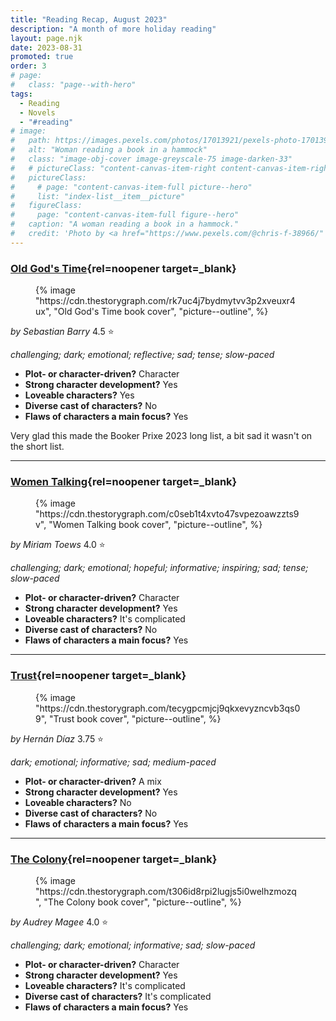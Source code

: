 ```yaml
---
title: "Reading Recap, August 2023"
description: "A month of more holiday reading"
layout: page.njk
date: 2023-08-31
promoted: true
order: 3
# page:
#   class: "page--with-hero"
tags:
  - Reading
  - Novels
  - "#reading"
# image:
#   path: https://images.pexels.com/photos/17013921/pexels-photo-17013921/free-photo-of-woman-reading-a-book-in-a-hammock.jpeg
#   alt: "Woman reading a book in a hammock"
#   class: "image-obj-cover image-greyscale-75 image-darken-33"
#   # pictureClass: "content-canvas-item-right content-canvas-item-right--span-3"
#   pictureClass:
#     # page: "content-canvas-item-full picture--hero"
#     list: "index-list__item__picture"
#   figureClass:
#     page: "content-canvas-item-full figure--hero"
#   caption: "A woman reading a book in a hammock."
#   credit: 'Photo by <a href="https://www.pexels.com/@chris-f-38966/" rel="noopener nofollow" target="_blank">Chris F</a> on <a href="https://www.pexels.com/photo/woman-reading-a-book-in-a-hammock-17013921/" rel="noopener nofollow" target="_blank">Pexels</a>'
---
```


### [Old God's Time](https://app.thestorygraph.com/books/89d6f971-7b6b-4e58-9de5-c8c410a0c043){rel=noopener target=_blank}

<figure class="content-canvas-item-right content-canvas-item-right--span-4 picture--block">
  {% image "https://cdn.thestorygraph.com/rk7uc4j7bydmytvv3p2xveuxr4ux", "Old God's Time book cover", "picture--outline", %}
</figure>

*by Sebastian Barry*
4.5 ⭐️

*challenging; dark; emotional; reflective; sad; tense; slow-paced*

- **Plot- or character-driven?** Character
- **Strong character development?** Yes
- **Loveable characters?** Yes
- **Diverse cast of characters?** No
- **Flaws of characters a main focus?** Yes

Very glad this made the Booker Prixe 2023 long list, a bit sad it wasn't on the short list.

---

### [Women Talking](https://app.thestorygraph.com/books/080de4a1-011d-45a3-96d7-9e8ebaf08166){rel=noopener target=_blank}

<figure class="content-canvas-item-right content-canvas-item-right--span-4 picture--block">
  {% image "https://cdn.thestorygraph.com/c0seb1t4xvto47svpezoawzzts9v", "Women Talking book cover", "picture--outline", %}
</figure>

*by Miriam Toews*
4.0 ⭐️

*challenging; dark; emotional; hopeful; informative; inspiring; sad; tense; slow-paced*

- **Plot- or character-driven?** Character
- **Strong character development?** Yes
- **Loveable characters?** It's complicated
- **Diverse cast of characters?** No
- **Flaws of characters a main focus?** Yes

---

### [Trust](https://app.thestorygraph.com/books/e7d77964-4417-420f-9da9-6fe02ecefa64){rel=noopener target=_blank}

<figure class="content-canvas-item-right content-canvas-item-right--span-4 picture--block">
  {% image "https://cdn.thestorygraph.com/tecygpcmjcj9qkxevyzncvb3qs09", "Trust book cover", "picture--outline", %}
</figure>

*by Hernán Díaz*
3.75 ⭐️

*dark; emotional; informative; sad; medium-paced*

- **Plot- or character-driven?** A mix
- **Strong character development?** Yes
- **Loveable characters?** No
- **Diverse cast of characters?** No
- **Flaws of characters a main focus?** Yes

---

### [The Colony](https://app.thestorygraph.com/books/e7d77964-4417-420f-9da9-6fe02ecefa64){rel=noopener target=_blank}

<figure class="content-canvas-item-right content-canvas-item-right--span-4 picture--block">
  {% image "https://cdn.thestorygraph.com/t306id8rpi2lugjs5i0welhzmozq", "The Colony book cover", "picture--outline", %}
</figure>

*by Audrey Magee*
4.0 ⭐️

*challenging; dark; emotional; informative; sad; slow-paced*

- **Plot- or character-driven?** Character
- **Strong character development?** Yes
- **Loveable characters?** It's complicated
- **Diverse cast of characters?** It's complicated
- **Flaws of characters a main focus?** Yes
